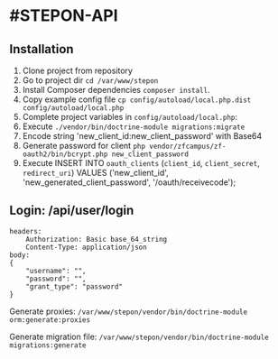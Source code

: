 #STEPON-API
====


Installation
---

1. Clone project from repository
2. Go to project dir `cd /var/www/stepon`
3. Install  Composer dependencies `composer install`.
4. Copy example config file `cp config/autoload/local.php.dist config/autoload/local.php` 
5. Complete project variables in `config/autoload/local.php`:
6. Execute `./vendor/bin/doctrine-module migrations:migrate`
7. Encode string 'new_client_id:new_client_password' with Base64
8. Generate password for client `php vendor/zfcampus/zf-oauth2/bin/bcrypt.php new_client_password`
9. Execute INSERT INTO `oauth_clients` (`client_id`, `client_secret`, `redirect_uri`) VALUES ('new_client_id', 'new_generated_client_password', '/oauth/receivecode');

Login: /api/user/login
---
    headers:
        Authorization: Basic base_64_string
        Content-Type: application/json
    body:
    {
        "username": "",
        "password": "",
        "grant_type": "password"
    }

Generate proxies:
`/var/www/stepon/vendor/bin/doctrine-module orm:generate:proxies`

Generate migration file:
`/var/www/stepon/vendor/bin/doctrine-module migrations:generate`